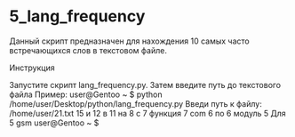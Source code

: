 # 5_lang_frequency
Данный скрипт предназначен для нахождения 10 самых часто встречающихся слов в текстовом файле.

Инструкция

Запустите скрипт lang_frequency.py. Затем введите путь до текстового файла Пример:
user@Gentoo ~ $ python /home/user/Desktop/python/lang_frequency.py 
Введи путь к файлу: 
/home/user/21.txt
     15 и
     12 в
     11 на
      8 с
      7 функция
      7 com
      6 по
      6 модуль
      5 Для
      5 gsm
user@Gentoo ~ $ 
